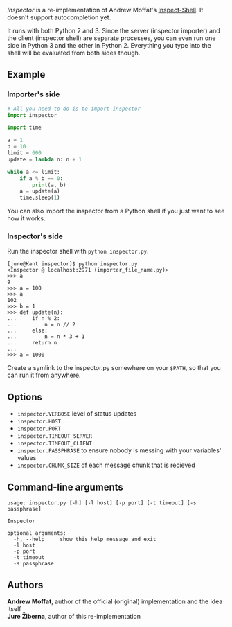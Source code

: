 _Inspector_ is a re-implementation of Andrew Moffat's
[Inspect-Shell](https://github.com/amoffat/Inspect-Shell). It doesn't support
autocompletion yet.

It runs with both Python 2 and 3. Since the server (inspector importer) and the
client (inspector shell) are separate processes, you can even run one side
in Python 3 and the other in Python 2. Everything you type into the shell will
be evaluated from both sides though.


Example
-------

### Importer's side

```python
# All you need to do is to import inspector
import inspector

import time

a = 1
b = 10
limit = 600
update = lambda n: n + 1

while a <= limit:
    if a % b == 0:
        print(a, b)
    a = update(a)
    time.sleep(1)
```

You can also import the inspector from a Python shell if you just want to see
how it works.


### Inspector's side

Run the inspector shell with `python inspector.py`. 

    [jure@Kant inspector]$ python inspector.py
    <Inspector @ localhost:2971 (importer_file_name.py)>
    >>> a
    9
    >>> a = 100
    >>> a
    102
    >>> b = 1
    >>> def update(n):
    ...     if n % 2:
    ...         n = n // 2
    ...     else:
    ...         n = n * 3 + 1
    ...     return n
    ...
    >>> a = 1000

Create a symlink to the inspector.py somewhere on your `$PATH`, so that you can
run it from anywhere.


Options
-------

 - `inspector.VERBOSE` level of status updates
 - `inspector.HOST`
 - `inspector.PORT`
 - `inspector.TIMEOUT_SERVER`
 - `inspector.TIMEOUT_CLIENT`
 - `inspector.PASSPHRASE` to ensure nobody is messing with your variables' values
 - `inspector.CHUNK_SIZE` of each message chunk that is recieved


Command-line arguments
----------------------

    usage: inspector.py [-h] [-l host] [-p port] [-t timeout] [-s passphrase]
    
    Inspector
    
    optional arguments:
      -h, --help     show this help message and exit
      -l host
      -p port
      -t timeout
      -s passphrase


Authors
-------

__Andrew Moffat__, author of the official (original) implementation and the idea
itself  
__Jure Žiberna__, author of this re-implementation

